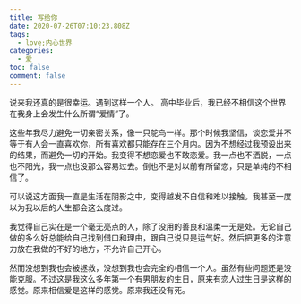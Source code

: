 ```yaml
---
title: 写给你
date: 2020-07-26T07:10:23.808Z
tags:
  - love;内心世界
categories:
  - 爱
toc: false
comment: false
---
```

说来我还真的是很幸运。遇到这样一个人。
高中毕业后，我已经不相信这个世界在我身上会发生什么所谓“爱情”了。


这些年我尽力避免一切亲密关系，像一只鸵鸟一样。那个时候我坚信，谈恋爱并不等于有人会一直喜欢你，所有喜欢都只能存在三个月内。因为不想经过我预设出来的结果，而避免一切的开始。我变得不想恋爱也不敢恋爱。我一点也不洒脱，一点也不阳光，我一点也没那么容易过去。倒也不是对以前有所留恋，只是单纯的不相信了。


可以说这方面我一直是生活在阴影之中，变得越发不自信和难以接触。我甚至一度以为我以后的人生都会这么度过。


我觉得自己实在是一个毫无亮点的人，除了没用的善良和温柔一无是处。无论自己做的多么好总能给自己找到借口和理由，跟自己说只是运气好。然后把更多的注意力放在我做的不好的地方，不允许自己开心。


然而没想到我也会被拯救，没想到我也会完全的相信一个人。虽然有些问题还是没能克服。不过这是我这么多年第一个有男朋友的生日，原来有恋人过生日是这样的感觉。原来相信爱是这样的感觉。原来我还没有死。